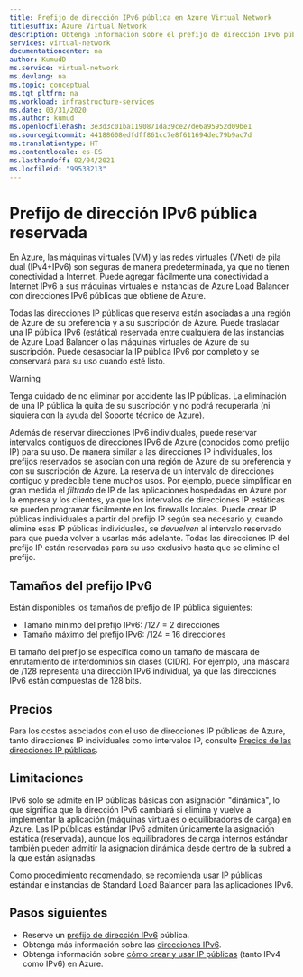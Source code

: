 ```yaml
---
title: Prefijo de dirección IPv6 pública en Azure Virtual Network
titlesuffix: Azure Virtual Network
description: Obtenga información sobre el prefijo de dirección IPv6 pública en Azure Virtual Network.
services: virtual-network
documentationcenter: na
author: KumudD
ms.service: virtual-network
ms.devlang: na
ms.topic: conceptual
ms.tgt_pltfrm: na
ms.workload: infrastructure-services
ms.date: 03/31/2020
ms.author: kumud
ms.openlocfilehash: 3e3d3c01ba1190871da39ce27de6a95952d09be1
ms.sourcegitcommit: 44188608edfdff861cc7e8f611694dec79b9ac7d
ms.translationtype: HT
ms.contentlocale: es-ES
ms.lasthandoff: 02/04/2021
ms.locfileid: "99538213"
---
```

# <a name="reserved-public-ipv6-address-prefix"></a>Prefijo de dirección IPv6 pública reservada

En Azure, las máquinas virtuales (VM) y las redes virtuales (VNet) de pila dual (IPv4+IPv6) son seguras de manera predeterminada, ya que no tienen conectividad a Internet. Puede agregar fácilmente una conectividad a Internet IPv6 a sus máquinas virtuales e instancias de Azure Load Balancer con direcciones IPv6 públicas que obtiene de Azure.

Todas las direcciones IP públicas que reserva están asociadas a una región de Azure de su preferencia y a su suscripción de Azure. Puede trasladar una IP pública IPv6 (estática) reservada entre cualquiera de las instancias de Azure Load Balancer o las máquinas virtuales de Azure de su suscripción. Puede desasociar la IP pública IPv6 por completo y se conservará para su uso cuando esté listo.

> [!WARNING]
> Tenga cuidado de no eliminar por accidente las IP públicas. La eliminación de una IP pública la quita de su suscripción y no podrá recuperarla (ni siquiera con la ayuda del Soporte técnico de Azure).

Además de reservar direcciones IPv6 individuales, puede reservar intervalos contiguos de direcciones IPv6 de Azure (conocidos como prefijo IP) para su uso.  De manera similar a las direcciones IP individuales, los prefijos reservados se asocian con una región de Azure de su preferencia y con su suscripción de Azure. La reserva de un intervalo de direcciones contiguo y predecible tiene muchos usos. Por ejemplo, puede simplificar en gran medida el *filtrado* de IP de las aplicaciones hospedadas en Azure por la empresa y los clientes, ya que los intervalos de direcciones IP estáticas se pueden programar fácilmente en los firewalls locales.  Puede crear IP públicas individuales a partir del prefijo IP según sea necesario y, cuando elimine esas IP públicas individuales, se *devuelven* al intervalo reservado para que pueda volver a usarlas más adelante. Todas las direcciones IP del prefijo IP están reservadas para su uso exclusivo hasta que se elimine el prefijo.



## <a name="ipv6-prefix-sizes"></a>Tamaños del prefijo IPv6
Están disponibles los tamaños de prefijo de IP pública siguientes:

-  Tamaño mínimo del prefijo IPv6: /127 = 2 direcciones
-  Tamaño máximo del prefijo IPv6: /124 = 16 direcciones

El tamaño del prefijo se especifica como un tamaño de máscara de enrutamiento de interdominios sin clases (CIDR). Por ejemplo, una máscara de /128 representa una dirección IPv6 individual, ya que las direcciones IPv6 están compuestas de 128 bits.

## <a name="pricing"></a>Precios
 
Para los costos asociados con el uso de direcciones IP públicas de Azure, tanto direcciones IP individuales como intervalos IP, consulte [Precios de las direcciones IP públicas](https://azure.microsoft.com/pricing/details/ip-addresses/).

## <a name="limitations"></a>Limitaciones
IPv6 solo se admite en IP públicas básicas con asignación "dinámica", lo que significa que la dirección IPv6 cambiará si elimina y vuelve a implementar la aplicación (máquinas virtuales o equilibradores de carga) en Azure. Las IP públicas estándar IPv6 admiten únicamente la asignación estática (reservada), aunque los equilibradores de carga internos estándar también pueden admitir la asignación dinámica desde dentro de la subred a la que están asignadas.  

Como procedimiento recomendado, se recomienda usar IP públicas estándar e instancias de Standard Load Balancer para las aplicaciones IPv6.

## <a name="next-steps"></a>Pasos siguientes
- Reserve un [prefijo de dirección IPv6](ipv6-reserve-public-ip-address-prefix.md) pública.
- Obtenga más información sobre las [direcciones IPv6](ipv6-overview.md).
- Obtenga información sobre [cómo crear y usar IP públicas](virtual-network-public-ip-address.md) (tanto IPv4 como IPv6) en Azure.
